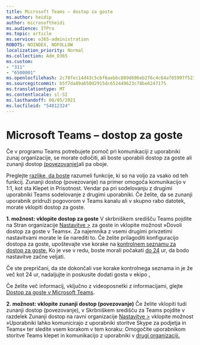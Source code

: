 ```yaml
---
title: Microsoft Teams – dostop za goste
ms.author: heidip
author: microsoftheidi
ms.audience: ITPro
ms.topic: article
ms.service: o365-administration
ROBOTS: NOINDEX, NOFOLLOW
localization_priority: Normal
ms.collection: Adm_O365
ms.custom:
- "311"
- "6500001"
ms.openlocfilehash: 2c78fec14d43c5cbf6aebbc889d606eb2f6c4c64af85997f523d06872c911a0a
ms.sourcegitcommit: b5f7da89a650d2915dc652449623c78be6247175
ms.translationtype: MT
ms.contentlocale: sl-SI
ms.lasthandoff: 08/05/2021
ms.locfileid: "54012324"
---
```

# <a name="microsoft-teams---guest-access"></a>Microsoft Teams – dostop za goste

Če v programu Teams potrebujete pomoč pri komunikaciji z uporabniki zunaj organizacije, se morate odločiti, ali boste uporabili dostop za goste ali zunanji dostop [(povezovanje)](https://docs.microsoft.com/microsoftteams/manage-external-access#external-access-vs-guest-access)ali pa oboje.

Preglejte [razlike, da boste](https://docs.microsoft.com/microsoftteams/manage-external-access#external-access-vs-guest-access) razumeli funkcije, ki so na voljo za vsako od teh funkcij.  Zunanji dostop (povezovanje) na primer omogoča komunikacijo v 1:1, kot sta Klepet in Prisotnost.  Vendar pa pri sodelovanju z drugimi uporabniki Teams sodelovanje z drugimi uporabniki.  Če želite, da se zunanji uporabnik pridruži pogovorom v Teams kanalu ali v skupno rabo datotek, morate vklopiti dostop za goste.

**1. možnost: vklopite dostop za goste** V skrbniškem središču Teams pojdite na Stran organizacije [Nastavitve >](https://admin.teams.microsoft.com/company-wide-settings/guest-configuration) za goste in vklopite možnost »Dovoli dostop za goste v Teams«.  Za najemnika z vsemi drugimi privzetimi nastavitvami morate le še narediti to.  Če želite prilagoditi konfiguracijo dostopa za goste, upoštevajte vse korake na [kontrolnem seznamu za dostop za goste.](https://docs.microsoft.com/microsoftteams/guest-access-checklist) Ko je vse v redu, boste morali počakati [do 24](https://docs.microsoft.com/microsoftteams/manage-guests#guest-access-latencies) ur, da bodo nastavitve začne veljati.

Če ste prepričani, da ste dokončali vse korake kontrolnega seznama in je že več kot 24 ur, nadaljujte in poskusite dodati gosta v ekipo [.](https://support.office.com/article/add-guests-to-a-team-in-teams-fccb4fa6-f864-4508-bdde-256e7384a14f#ID0EAABAAA=Desktop)

Če želite več informacij, vključno z videoposnetki z informacijami, glejte [Dostop za goste v Microsoft Teams](https://docs.microsoft.com/microsoftteams/guest-access).

**2. možnost: vklopite zunanji dostop (povezovanje)** Če želite vklopiti tudi zunanji dostop (povezovanje), v Skrbniškem središču za Teams pojdite v razdelek Zunanji dostop na ravni organizacije [Nastavitve >](https://admin.teams.microsoft.com/company-wide-settings/external-communications) vklopite možnost »Uporabniki lahko komunicirajo z uporabniki storitve Skype za podjetja in Teams« ter sledite vsem korakom v tem koraku: Omogočite uporabnikom storitve Teams klepet in komunikacijo z uporabniki v [drugi organizaciji.](https://docs.microsoft.com/microsoftteams/manage-external-access#let-your-teams-users-chat-and-communicate-with-users-in-another-organization)

